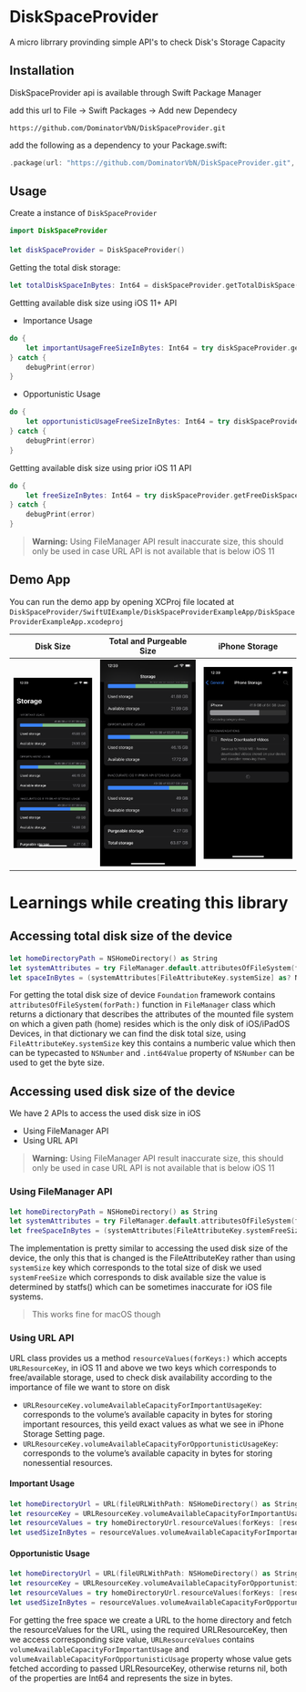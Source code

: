 # DiskSpaceProvider

A micro librrary provinding simple API's to check Disk's Storage Capacity

## Installation

DiskSpaceProvider api is available through Swift Package Manager

add this url to File -> Swift Packages -> Add new Dependecy

```
https://github.com/DominatorVbN/DiskSpaceProvider.git
```

add the following as a dependency to your Package.swift:

```swift
.package(url: "https://github.com/DominatorVbN/DiskSpaceProvider.git", .upToNextMajor(from: "0.0.3"))
```

## Usage

Create a instance of `DiskSpaceProvider`

```swift
import DiskSpaceProvider

let diskSpaceProvider = DiskSpaceProvider()
```

Getting the total disk storage:

```swift
let totalDiskSpaceInBytes: Int64 = diskSpaceProvider.getTotalDiskSpace()
```

Gettting available disk size using iOS 11+ API

* Importance Usage

``` swift
do {
    let importantUsageFreeSizeInBytes: Int64 = try diskSpaceProvider.getFreeDiskSpace(forUsageType: .importantUsage)
} catch {
    debugPrint(error)
}
```

* Opportunistic Usage

``` swift
do {
    let opportunisticUsageFreeSizeInBytes: Int64 = try diskSpaceProvider.getFreeDiskSpace(forUsageType: .opportunisticUsage)
} catch {
    debugPrint(error)
}
```

Gettting available disk size using prior iOS 11 API

``` swift
do {
    let freeSizeInBytes: Int64 = try diskSpaceProvider.getFreeDiskSpace()
} catch {
    debugPrint(error)
}
```

> **Warning:**
> Using FileManager API result inaccurate size, this should only be used in case URL API is not available that is below iOS 11

## Demo App

You can run the demo app by opening XCProj file located at `DiskSpaceProvider/SwiftUIExample/DiskSpaceProviderExampleApp/DiskSpaceProviderExampleApp.xcodeproj`

|Disk Size|Total and Purgeable Size|iPhone Storage|
|---|---|---|
|![Importance Usage, Opportunistic Usage, Older Api Usage](storage.PNG "Importance Usage, Opportunistic Usage, Older Api Usage")|![Total size, Purgeable size](purge.PNG "Total size, Purgeable size")|![iPhoneStorage](iphonestorage.png "iPhoneStorage")|

# Learnings while creating this library

## Accessing total disk size of the device

```swift
let homeDirectoryPath = NSHomeDirectory() as String
let systemAttributes = try FileManager.default.attributesOfFileSystem(forPath: homeDirectoryPath)
let spaceInBytes = (systemAttributes[FileAttributeKey.systemSize] as? NSNumber)?.int64Value
```

For getting the total disk size of device `Foundation` framework contains `attributesOfFileSystem(forPath:)` function in `FileManager` class which returns a dictionary that describes the attributes of the mounted file system on which a given path (home) resides which is the only disk of iOS/iPadOS Devices, in that dictionary we can find the disk total size, using `FileAttributeKey.systemSize` key this contains a numberic value which then can be typecasted to `NSNumber` and `.int64Value` property of `NSNumber` can be used to get the byte size.

## Accessing used disk size of the device

We have 2 APIs to access the used disk size in iOS

- Using FileManager API
- Using URL API

> **Warning:**
> Using FileManager API result inaccurate size, this should only be used in case URL API is not available that is below iOS 11

### Using FileManager API

```swift
let homeDirectoryPath = NSHomeDirectory() as String
let systemAttributes = try FileManager.default.attributesOfFileSystem(forPath: homeDirectoryPath)
let freeSpaceInBytes = (systemAttributes[FileAttributeKey.systemFreeSize] as? NSNumber)?.int64Value
```

The implementation is pretty similar to accessing the used disk size of the device, the only this that is changed is the  FileAttributeKey rather than using `systemSize` key which corresponds to the total size of disk we used `systemFreeSize` which corresponds to disk available size the value is determined by statfs() which can be sometimes inaccurate for iOS file systems.

> This works fine for macOS though

### Using URL API

URL class provides us a method `resourceValues(forKeys:)` which accepts `URLResourceKey`, in iOS 11 and above we two keys which corresponds to free/available storage, used to check disk availability according to the importance of file we want to store on disk
 - `URLResourceKey.volumeAvailableCapacityForImportantUsageKey`: corresponds to the volume’s available capacity in bytes for storing important resources, this yeild exact values as what we see in iPhone Storage Setting page.
 - `URLResourceKey.volumeAvailableCapacityForOpportunisticUsageKey`: corresponds to the volume’s available capacity in bytes for storing nonessential resources.


#### Important Usage

```swift
let homeDirectoryUrl = URL(fileURLWithPath: NSHomeDirectory() as String)
let resourceKey = URLResourceKey.volumeAvailableCapacityForImportantUsageKey
let resourceValues = try homeDirectoryUrl.resourceValues(forKeys: [resourceKey])
let usedSizeInBytes = resourceValues.volumeAvailableCapacityForImportantUsage
```

#### Opportunistic Usage

```swift
let homeDirectoryUrl = URL(fileURLWithPath: NSHomeDirectory() as String)
let resourceKey = URLResourceKey.volumeAvailableCapacityForOpportunisticUsageKey
let resourceValues = try homeDirectoryUrl.resourceValues(forKeys: [resourceKey])
let usedSizeInBytes = resourceValues.volumeAvailableCapacityForOpportunisticUsage
```

For getting the free space we create a URL to the home directory and fetch the resourceValues for the URL, using the required URLResourceKey, then we access corresponding size value, `URLResourceValues` contains `volumeAvailableCapacityForImportantUsage` and `volumeAvailableCapacityForOpportunisticUsage` property whose value gets fetched according to passed URLResourceKey, otherwise returns nil, both of the properties are Int64 and represents the size in bytes.
